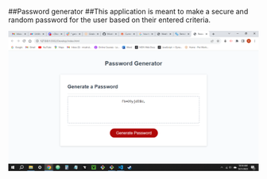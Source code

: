 ##Password generator
##This application is meant to make a secure and random password for the user based on their entered criteria.

![Alt text](<Screenshot (3).png>)
